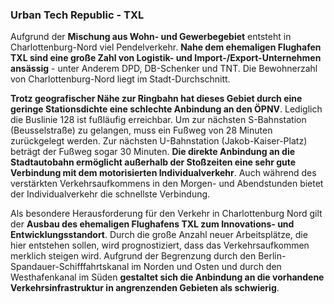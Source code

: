 ### Urban Tech Republic - TXL
Aufgrund der **Mischung aus Wohn- und Gewerbegebiet** entsteht in 
<span class="marker-label" id="marker-label-whitespot-charlottenburg-nord">Charlottenburg-Nord</span> viel Pendelverkehr.
**Nahe dem ehemaligen Flughafen TXL sind eine große Zahl von Logistik- und Import-/Export-Unternehmen ansässig** - 
unter Anderem DPD, DB-Schenker und TNT. Die Bewohnerzahl von Charlottenburg-Nord liegt im Stadt-Durchschnitt.

**Trotz geografischer Nähe zur Ringbahn hat dieses Gebiet durch eine geringe Stationsdichte eine schlechte Anbindung an 
den ÖPNV**. Lediglich die Buslinie 128 ist fußläufig erreichbar. Um zur nächsten S-Bahnstation 
(<span class="marker-label" id="marker-label-whitespot-beusselstrasse">Beusselstraße</span>) zu gelangen, muss ein Fußweg 
von 28 Minuten zurückgelegt werden. Zur nächsten U-Bahnstation 
(<span class="marker-label" id="marker-label-whitespot-jakob-kaiser-platz">Jakob-Kaiser-Platz</span>) beträgt der Fußweg 
sogar 30 Minuten. **Die direkte Anbindung an die Stadtautobahn ermöglicht außerhalb der Stoßzeiten eine sehr gute 
Verbindung mit dem motorisierten Individualverkehr**. Auch während des verstärkten Verkehrsaufkommens in den 
Morgen- und Abendstunden bietet der Individualverkehr die schnellste Verbindung.

Als besondere Herausforderung für den Verkehr in Charlottenburg Nord gilt der **Ausbau des ehemaligen Flughafens TXL zum 
Innovations- und Entwicklungsstandort**. Durch die große Anzahl neuer Arbeitsplätze, die hier entstehen sollen, wird 
prognostiziert, dass das Verkehrsaufkommen merklich steigen wird. Aufgrund der Begrenzung durch den 
Berlin-Spandauer-Schifffahrtskanal im Norden und Osten und durch den Westhafenkanal im Süden **gestaltet sich die 
Anbindung an die vorhandene Verkehrsinfrastruktur in angrenzenden Gebieten als schwierig**.